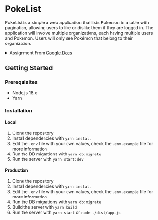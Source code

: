 # PokeList

PokeList is a simple a web application that lists Pokemon in a table with pagination, allowing users to like or dislike them if they are logged in. The application will involve multiple organizations, each having multiple users and Pokémon. Users will only see Pokémon that belong to their organization.

<details>
  <summary>Assignment From <a href="https://docs.google.com/document/d/1LOb51__xqFaE7U7xK4cfat6fM4zY8lhVDj7CkD8qxy0/edit#heading=h.8uldosyqpvfb">Google Docs</a></summary>
  
### Overview

Create a web application that lists Pokemon in a table with pagination, allowing users to like or dislike them if they are logged in. The application will involve multiple organizations, each having multiple users and Pokémon. Users will only see Pokémon that belong to their organization.

**Backend: Node.js app with database (up to you to decide the framework and database)**

- Project Initialization: ✅
  - Set up a new Node.js project.
  - Design a database schema with tables for organizations, users, pokemons and favorites.
- Data Generation Script: ✅
  - Write a script to generate up to 10 random organizations.
  - Generate up to 10 random users for each organization.
- API Integration:
  - Fetch Pokémon data from the PokéAPI and import it into the database.
  - Assign Pokémon to organizations randomly.
- User Authentication and Management: ✅
  - Add user registration with the ability to select an organization from a dropdown.
  - Add user login.

**Frontend: Svelte/React/SolidJS**

- Project Setup:
  - Initialize the front-end project using your chosen framework (Svelte, React, or SolidJS).
- User Interface:
  - Create auth pages.
  - Allow users to select their organization during registration, email and password fields (email verification can be omitted).
  - Design a basic page to display pokemon data in a table format, based on user’s organization. Users can only see pokemons from their organization.
  - Implement buttons to like/unlike Pokémon for logged-in users.
  - Implement table pagination.
- User Interaction:
  - Implement feature for likes/dislikes.

> Please ensure that you set up the project as you would for a production application. Pay careful attention to security, error handling, and seamless communication, as these aspects will be reviewed in detail.

</details>

## Getting Started

### Prerequisites

- Node.js 18.x
- Yarn

### Installation

#### Local

1. Clone the repository
2. Install dependencies with `yarn install`
3. Edit the `.env` file with your own values, check the `.env.example` file for more information
4. Run the DB migrations with `yarn db:migrate`
5. Run the server with `yarn start:dev`

#### Production

1. Clone the repository
2. Install dependencies with `yarn install`
3. Edit the `.env` file with your own values, check the `.env.example` file for more information
4. Run the DB migrations with `yarn db:migrate`
5. Build the server with `yarn build`
6. Run the server with `yarn start` or `node ./dist/app.js`
